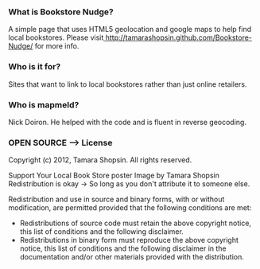 

### What is Bookstore Nudge?

A simple page that uses HTML5 geolocation and google maps to help find local bookstores.
Please visit<a href="http://tamarashopsin.github.com/Bookstore-Nudge/"> http://tamarashopsin.github.com/Bookstore-Nudge/</a> for more info.

### Who is it for?

Sites that want to link to local bookstores rather than just online retailers.

### Who is mapmeld?

Nick Doiron. He helped with the code and is fluent in reverse geocoding.

### OPEN SOURCE --> License

Copyright (c) 2012, Tamara Shopsin.
All rights reserved.

Support Your Local Book Store poster Image by Tamara Shopsin Redistribution is okay -> So long as you don't attribute it to someone else.

Redistribution and use in source and binary forms, with or without modification, are permitted provided that the following conditions are met:
* Redistributions of source code must retain the above copyright notice, this list of conditions and the following disclaimer.
* Redistributions in binary form must reproduce the above copyright notice, this list of conditions and the following disclaimer in the documentation and/or other materials provided with the distribution.
